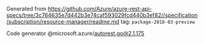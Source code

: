 Generated from https://github.com/Azure/azure-rest-api-specs/tree/3c764635e7d442b3e74caf593029fcd440b3ef82//specification/subscription/resource-manager/readme.md tag: `package-2018-03-preview`

Code generator @microsoft.azure/autorest.go@2.1.175


